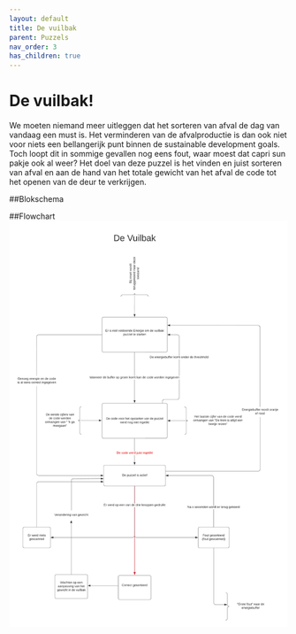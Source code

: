 ```yaml
---
layout: default
title: De vuilbak
parent: Puzzels
nav_order: 3
has_children: true
---
```


# De vuilbak! 

We moeten niemand meer uitleggen dat het sorteren van afval de dag van vandaag een must is. Het verminderen van de afvalproductie is dan ook niet voor niets een bellangerijk punt binnen de sustainable development goals. Toch loopt dit in sommige gevallen nog eens fout, waar moest dat capri sun pakje ook al weer? Het doel van deze puzzel is het vinden en juist sorteren van afval en aan de hand van het totale gewicht van het afval de code tot het openen van de deur te verkrijgen.

##Blokschema

##Flowchart
![](FlowchartVuilbak.png)

